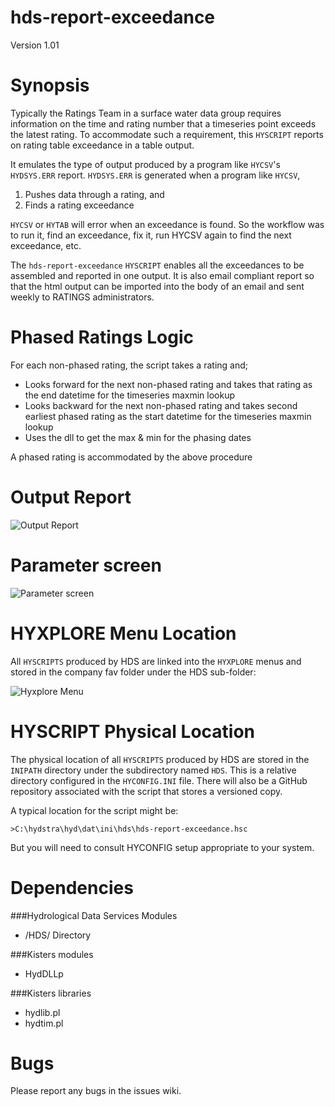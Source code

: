 hds-report-exceedance
=====================
Version 1.01

# Synopsis

Typically the Ratings Team in a surface water data group requires information on the time and rating number that a timeseries point exceeds the latest rating. To accommodate such a requirement, this ```HYSCRIPT``` reports on rating table exceedance in a table output. 

It emulates the type of output produced by a program like ```HYCSV```'s ```HYDSYS.ERR``` report. ```HYDSYS.ERR``` is generated when a program like ```HYCSV```, 

1. Pushes data through a rating, and 
2. Finds a rating exceedance

```HYCSV``` or ```HYTAB``` will error when an exceedance is found. So the workflow was to run it, find an exceedance, fix it, run HYCSV again to find the next exceedance, etc. 

The ```hds-report-exceedance``` ```HYSCRIPT``` enables all the exceedances to be assembled and reported in one output. It is also email compliant report so that the html output can be imported into the body of an email and sent weekly to RATINGS administrators.

# Phased Ratings Logic

For each non-phased rating, the script takes a rating and;

* Looks forward for the next non-phased rating and takes that rating as the end datetime for the timeseries maxmin lookup 
* Looks backward for the next non-phased rating and takes second earliest phased rating as the start datetime for the timeseries maxmin lookup
* Uses the dll to get the max & min for the phasing dates

A phased rating is accommodated by the above procedure

# Output Report

![Output Report](/images/report.png)

# Parameter screen

![Parameter screen](/images/psc.png)

# HYXPLORE Menu Location

All ```HYSCRIPTS``` produced by HDS are linked into the ```HYXPLORE``` menus and stored in the company fav folder under the HDS sub-folder:

![Hyxplore Menu](/images/hyxplore.png)

# HYSCRIPT Physical Location

The physical location of all ```HYSCRIPTS``` produced by HDS are stored in the ```INIPATH``` directory under the subdirectory named ```HDS```. This is a relative directory configured in the ```HYCONFIG.INI``` file. There will also be a GitHub repository associated with the script that stores a versioned copy.

A typical location for the script might be: 

```
>C:\hydstra\hyd\dat\ini\hds\hds-report-exceedance.hsc
```

But you will need to consult HYCONFIG setup appropriate to your system.

 
# Dependencies



###Hydrological Data Services Modules
* /HDS/ Directory

###Kisters modules
* HydDLLp

###Kisters libraries
* hydlib.pl
* hydtim.pl
  
# Bugs

Please report any bugs in the issues wiki.

